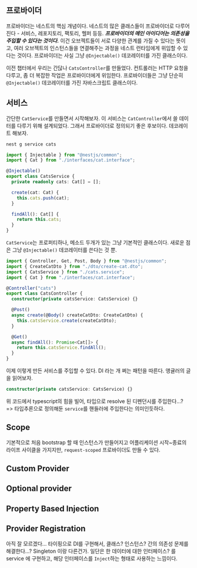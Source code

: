 ## 프로바이더

프로바이더는 네스트의 핵심 개념이다. 네스트의 많은 클래스들이 프로바이더로 다루어진다 - 서비스, 레포지토리, 팩토리, 헬퍼 등등. ***프로바이더의 메인 아이디어는 의존성을 주입할 수 있다는 것이다.*** 이건 오브젝트들이 서로 다양한 관계를 가질 수 있다는 뜻이고, 여러 오브젝트의 인스턴스들을 연결해주는 과정을 네스트 런타임에게 위임할 수 있다는 것이다. 프로바이더는 사실 그냥 `@Injectable()` 데코레이터를 가진 클래스이다.

이전 챕터에서 우리는 간닪나 `CatsController`를 만들었다. 컨트롤러는 HTTP 요청을 다루고, 좀 더 복잡한 작업은 프로바이더에게 위임한다. 프로바이더들은 그냥 단순히 `@Injectable()` 데코레이터를 가진 자바스크립트 클래스이다.

## 서비스

간단한 `CatService`를 만들면서 시작해보자. 이 서비스는 `CatController`에서 쓸 데이터를 다루기 위해 설계되었다. 그래서 프로바이더로 정의되기 좋은 후보이다. 데코레이트 해보자.

```bash
nest g service cats
```

```ts
import { Injectable } from "@nestjs/common";
import { Cat } from "./interfaces/cat.interface";

@Injectable()
export class CatsService {
  private readonly cats: Cat[] = [];

  create(cat: Cat) {
    this.cats.push(cat);
  }

  findAll(): Cat[] {
    return this.cats;
  }
}
```

`CatService`는 프로퍼티하나, 메소드 두개가 있는 그냥 기본적인 클래스이다. 새로운 점은 그냥 `@Injectable()` 데코레이터를 쓴다는 것 뿐.

```ts
import { Controller, Get, Post, Body } from "@nestjs/common";
import { CreateCatDto } from "./dto/create-cat.dto";
import { CatsService } from "./cats.service";
import { Cat } from "./interfaces/cat.interface";

@Controller("cats")
export class CatsController {
  constructor(private catsService: CatsService) {}

  @Post()
  async create(@Body() createCatDto: CreateCatDto) {
    this.catsService.create(createCatDto);
  }

  @Get()
  async findAll(): Promise<Cat[]> {
    return this.catsService.findAll();
  }
}
```

이제 이렇게 만든 서비스를 주입할 수 있다. DI 라는 개 쩌는 패턴을 따른다. 앵귤러의 글을 읽어보자.

```ts
constructor(private catsService: CatsService) {}
```

위 코드에서 typescript의 힘을 빌어, 타입으로 resolve 된 디펜던시를 주입한다...? => 타입추론으로 정의해둔 `service`를 핸들러에 주입한다는 의미인듯하다. 

## Scope 

기본적으로 처음 bootstrap 할 때 인스턴스가 만들어지고 어플리케이션 시작~종료의 라이프 사이클을 가지지만, `request-scoped` 프로바이더도 만들 수 있다.


## Custom Provider
## Optional provider
## Property Based Injection
## Provider Registration


아직 잘 모르겠다... 타이핑으로 DI를 구현해서, 클래스? 인스턴스? 간의 의존성 문제를 해결한다...? Singleton 이랑 다른건가. 일단은 한 데이터에 대한 인터페이스? 를 service 에 구현하고, 해당 인터페이스를 `Inject`하는 형태로 사용하는 느낌이다.